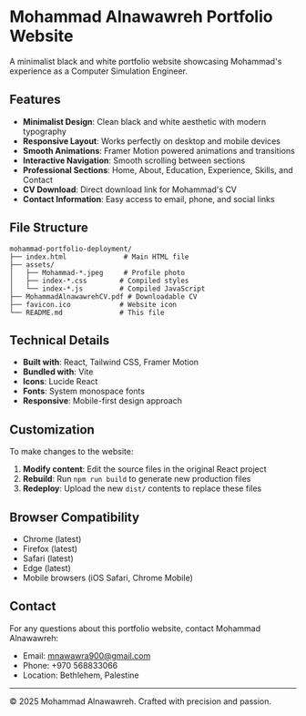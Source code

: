 # Mohammad Alnawawreh Portfolio Website

A minimalist black and white portfolio website showcasing Mohammad's experience as a Computer Simulation Engineer.

## Features

- **Minimalist Design**: Clean black and white aesthetic with modern typography
- **Responsive Layout**: Works perfectly on desktop and mobile devices
- **Smooth Animations**: Framer Motion powered animations and transitions
- **Interactive Navigation**: Smooth scrolling between sections
- **Professional Sections**: Home, About, Education, Experience, Skills, and Contact
- **CV Download**: Direct download link for Mohammad's CV
- **Contact Information**: Easy access to email, phone, and social links


## File Structure

```
mohammad-portfolio-deployment/
├── index.html              # Main HTML file
├── assets/
│   ├── Mohammad-*.jpeg     # Profile photo
│   ├── index-*.css        # Compiled styles
│   └── index-*.js         # Compiled JavaScript
├── MohammadAlnawawrehCV.pdf # Downloadable CV
├── favicon.ico            # Website icon
└── README.md              # This file
```

## Technical Details

- **Built with**: React, Tailwind CSS, Framer Motion
- **Bundled with**: Vite
- **Icons**: Lucide React
- **Fonts**: System monospace fonts
- **Responsive**: Mobile-first design approach

## Customization

To make changes to the website:

1. **Modify content**: Edit the source files in the original React project
2. **Rebuild**: Run `npm run build` to generate new production files
3. **Redeploy**: Upload the new `dist/` contents to replace these files

## Browser Compatibility

- Chrome (latest)
- Firefox (latest)
- Safari (latest)
- Edge (latest)
- Mobile browsers (iOS Safari, Chrome Mobile)

## Contact

For any questions about this portfolio website, contact Mohammad Alnawawreh:
- Email: mnawawra900@gmail.com
- Phone: +970 568833066
- Location: Bethlehem, Palestine

---

© 2025 Mohammad Alnawawreh. Crafted with precision and passion.

